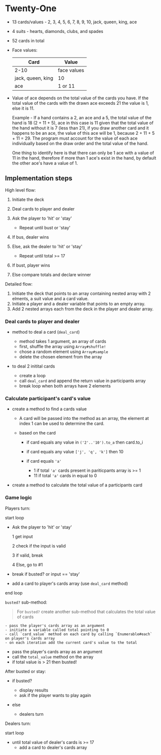 # Twenty-One

- 13 cards/values - 2, 3, 4, 5, 6, 7, 8, 9, 10, jack, queen, king, ace
- 4 suits - hearts, diamonds, clubs, and spades
- 52 cards in total
- Face values:

  | Card | Value |
  |-----|-----|
  | 2-10 | face values |
  | jack, queen, king | 10 |
  | ace | 1 or 11 |

- Value of ace depends on the total value of the cards you have. If the total value of the cards with the drawn ace exceeds 21 the value is 1, else it is 11.

  Example - If a hand contains a 2, an ace and a 5, the total value of the hand is 18 (2 + 11 + 5), ace in this case is 11 given that the total value of the hand without it is 7 (less than 21), if you draw another card and it happens to be an ace, the value of this ace will be 1, because 2 + 11 + 5 + 11 = 29. The program must account for the value of each ace individually based on the draw order and the total value of the hand.

  One thing to identify here is that there can only be 1 ace with a value of 11 in the hand, therefore if more than 1 ace's exist in the hand, by default the other ace's have a value of 1.

## Implementation steps

High level flow:

1. Initiate the deck
2. Deal cards to player and dealer
3. Ask the player to 'hit' or 'stay'

    - Repeat until bust or 'stay'

4. If bus, dealer wins
5. Else, ask the dealer to 'hit' or 'stay'

    - Repeat until total >= 17

6. If bust, player wins
7. Else compare totals and declare winner

Detailed flow:

1. Initiate the deck that points to an array containing nested array with 2 elments, a suit value and a card value.
2. Initiate a player and a dealer variable that points to an empty array.
3. Add 2 nested arrays each from the deck in the player and dealer array.

### Deal cards to player and dealer

- method to deal a card (`deal_card`)

  - method takes 1 argument, an array of cards
  - first, shuffle the array using `Array#shuffle!`
  - chose a random element using `Array#sample`
  - delete the chosen element from the array

- to deal 2 initital cards

  - create a loop
  - call `deal_card` and append the return value in participants array
  - break loop when both arrays have 2 elements

### Calculate participant's card's value

- create a method to find a cards value

  - A card will be passed into the method as an array, the element at index 1 can be used to determine the card.
  - based on the card

    - if card equals any value in `('2'..'10').to_a` then card.to_i
    - if card equals any value `['j', 'q', 'k']` then 10
    - if card equals `'a'`

      - 1 if total `'a'` cards present in pariticpants array is >= 1
      - 11 if total `'a'` cards in equal to 0

- create a method to calculate the total value of a participants card

### Game logic

Players turn:

start loop

- Ask the player to 'hit' or 'stay'

    1 get input

    2 check if the input is valid

    3 if valid, break

    4 Else, go to #1

- break if busted? or input == 'stay'
- add a card to player's cards array (use `deal_card` method)

end loop

`busted?` sub-method:

> For `busted?` create another sub-method that calculates the total value of cards

    - pass the player's cards array as an argument
    - initiate a variable called total pointing to 0
    - call `card_value` method on each card by calling `Enumerable#each` on player's cards array
    - on each iteration add the current card's value to the total

- pass the player's cards array as an argument
- call the `total_value` method on the array
- if total value is > 21 then busted!

After busted or stay:

- if busted?

  - display results
  - ask if the player wants to play again

- else

  - dealers turn

Dealers turn:

start loop

- until total value of dealer's cards is >= 17
  - add a card to dealer's cards array
